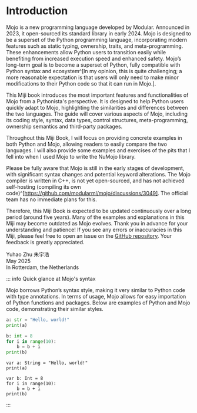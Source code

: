 # Introduction

Mojo is a new programming language developed by Modular. Announced in 2023, it open-sourced its standard library in early 2024. Mojo is designed to be a superset of the Python programming language, incorporating modern features such as static typing, ownership, traits, and meta-programming. These enhancements allow Python users to transition easily while benefiting from increased execution speed and enhanced safety. Mojo’s long-term goal is to become a superset of Python, fully compatible with Python syntax and ecosystem^[In my opinion, this is quite challenging; a more reasonable expectation is that users will only need to make minor modifications to their Python code so that it can run in Mojo.].

This Miji book introduces the most important features and functionalities of Mojo from a Pythonista's perspective. It is designed to help Python users quickly adapt to Mojo, highlighting the similarities and differences between the two languages. The guide will cover various aspects of Mojo, including its coding style, syntax, data types, control structures, meta-programming,  ownership semantics and third-party packages.

Throughout this Miji Book, I will focus on providing concrete examples in both Python and Mojo, allowing readers to easily compare the two languages. I will also provide some examples and exercises of the pits that I fell into when I used Mojo to write the NuMojo library.

Please be fully aware that Mojo is still in the early stages of development, with significant syntax changes and potential keyword alterations. The Mojo compiler is written in C++, is not yet open-sourced, and has not achieved self-hosting (compiling its own code)^[https://github.com/modularml/mojo/discussions/3049]. The official team has no immediate plans for this.

Therefore, this Miji Book is expected to be updated continuously over a long period (around five years). Many of the examples and explanations in this Miji may become outdated as Mojo evolves. Thank you in advance for your understanding and patience! If you see any errors or inaccuracies in this Miji, please feel free to open an issue on the [GitHub repository](https://github.com/forfudan/MojoMiji). Your feedback is greatly appreciated.

Yuhao Zhu 朱宇浩  
May 2025  
In Rotterdam, the Netherlands

::: info Quick glance at Mojo's syntax

Mojo borrows Python’s syntax style, making it very similar to Python code with type annotations. In terms of usage, Mojo allows for easy importation of Python functions and packages. Below are examples of Python and Mojo code, demonstrating their similar styles.

```python
a: str = "Hello, world!"
print(a)

b: int = 8
for i in range(10):
    b = b + i
print(b)
```

```mojo
var a: String = "Hello, world!"
print(a)

var b: Int = 8
for i in range(10):
    b = b + i
print(b)
```

:::



